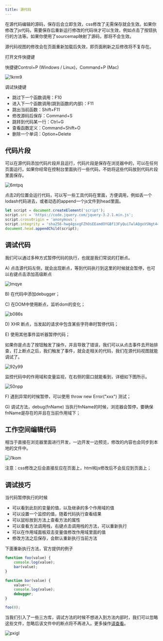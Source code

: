 ```yaml
---
title: 源代码
---
```


在源代码编辑的源码，保存后会立即生效，css修改了无需保存就会生效。如果你修改了js代码，需要保存后重新运行修改的代码块才可以生效，例如点击了按钮执行的方法等。如果你使用了sourcemap映射了源码，那将不会生效。

源代码视图的修改会在页面重新加载后失效，即页面刷新之后修改将不复存在。

打开文件快捷键

快捷键Control+P (Windows / Linux)，Command+P (Mac)

![1krm9](../images/1krm9.png)


调试快捷键

- 跳过下一个函数调用：F10
- 进入下一个函数调用(跳到函数的内部)：F11
- 跳出当前函数：Shift+F11
- 修改源码后保存：Command+S
- 跳转到代码某一行：Ctrl+G
- 查看函数定义：Command+Shift+O
- 删除一个单词：Option+Delete


## 代码片段

可以在源代码添加代码片段并且运行，代码片段是保存在浏览器中的，可以在任何页面运行。如果你经常在控制台里面执行一些代码，不妨将这些代码放到代码片段里面保存。

![6mtpq](../images/6mtpq.png)

点击2的位置会运行代码，可以写一些工具代码在里面，方便调用，例如丢一个lodash代码进去，或者动态的append一个js文件到head里面。

```js
let script = document.createElement('script');
script.src = 'https://code.jquery.com/jquery-3.2.1.min.js';
script.crossOrigin = 'anonymous';
script.integrity = 'sha256-hwg4gsxgFZhOsEEamdOYGBf13FyQuiTwlAQgxVSNgt4=';
document.head.appendChild(script);
```

## 调试代码

我们可以通过多种方式暂停代码的执行，也就是我们常说的打断点。

A) 点击源代码左侧，就会出现断点，等到代码执行到这里的时候就会暂停，也可以右键点击添加高级断点

![lmqye](../images/lmqye.png)

B) 在代码中添加debugger；

C) 在DOM中使用断点，监听dom的变化；

![b086s](../images/b086s.png)

D) XHR 断点，当发起的请求中包含某些字符串时暂停代码；

E) 使用其他事件监听器暂停代码；

如果你是点击了按钮触发了操作，并且导致了错误，我们可以从点击事件去开始排查，打上断点之后，我们触发了事件，就会走相关的代码，我们在源代码视图就能调试了。

![92y99](../images/92y99.png)

监控代码中的作用域和变量监视，在右侧的窗口就能看到，详细如下图所示。

![50npp](../images/50npp.png)

F) 遇到异常的时候暂停，可以使用 throw new Error("xxx") 测试；

G) 调试方法，debug(fnName) 当执行fnName的时候，浏览器会暂停，要确保fnName是存在的并且在当前作用域下；

## 工作空间编辑代码

相当于直接在浏览器里面进行开发，一边开发一边预览，修改的内容也会同步到本地的文件中。

![i1kom](../images/i1kom.png)

注意：css修改之后会直接反应在页面上，html和js修改后不会反应到页面上；

## 调试技巧

当代码暂停执行的时候

- 可以看到此刻的变量的值，以及继承的多个作用域的值
- 可以设置一个监控的值，随着代码执行查看结果
- 可以鼠标放到方法上查看方法的属性
- 可以查看方法调用栈，右键点击调用栈的方法，可以重新执行
- 可以在作用域面板双击变量值修改作用域里面的值
- 修改方法之后保存，会默认重新执行当前方法

下面重新执行方法，官方提供的例子

```js
function foo(value) {
    console.log(value);
    bar(value);
}
 
function bar(value) {
    value++;
    console.log(value);
    debugger;
}

foo(0);
```

当我们引入了一些三方库，调试方法的时候不想进入到方法内部时，我们可以忽略这些文件，忽略后该文件中的断点将不再进入。更多操作[请查看](https://developer.chrome.com/docs/devtools/javascript/reference/#ignore-list)。

![pxigl](../images/pxigl.png)

